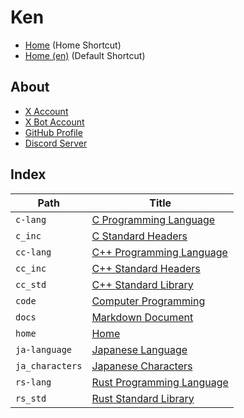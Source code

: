 
# Ken

- [Home](<./home/README.md>) (Home Shortcut)
- [Home (en)](<./home/en.md>) (Default Shortcut)

## About

- [X Account](https://x.com/ken_dono_)
- [X Bot Account](https://x.com/ken_auto_)
- [GitHub Profile](https://github.com/kendono)
- [Discord Server](https://discord.gg/jhJ64HDRSX)

## Index

| Path            | Title                                              |
| --------------- | -------------------------------------------------- |
| `c-lang`        | [C Programming Language](<./c-lang/README.md>)     |
| `c_inc`         | [C Standard Headers](<./c_inc/README.md>)          |
| `cc-lang`       | [C++ Programming Language](<./cc-lang/README.md>)  |
| `cc_inc`        | [C++ Standard Headers](<./cc_inc/README.md>)       |
| `cc_std`        | [C++ Standard Library](<./cc_std/README.md>)       |
| `code`          | [Computer Programming](<./code/README.md>)         |
| `docs`          | [Markdown Document](<./docs/README.md>)            |
| `home`          | [Home](<./home/README.md>)                         |
| `ja-language`   | [Japanese Language](<./ja-language/README.md>)     |
| `ja_characters` | [Japanese Characters](<./ja_characters/README.md>) |
| `rs-lang`       | [Rust Programming Language](<./rs-lang/README.md>) |
| `rs_std`        | [Rust Standard Library](<./rs_std/README.md>)      |
